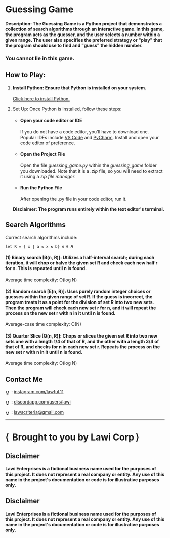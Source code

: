 <div>
 
# Guessing Game

#### Description: The Guessing Game is a Python project that demonstrates a collection of search algorithms through an interactive game. In this game, the program acts as the guesser, and the user selects a number within a given range. The user also specifies the preferred strategy or "play" that the program should use to find and "guess" the hidden number.

### You cannot lie in this game.

## How to Play: 

1) #### Install Python: Ensure that Python is installed on your system. 
    [Click here to install Python.](https://www.python.org/downloads/)

2) Set Up: Once Python is installed, follow these steps:
    - #### Open your code editor or IDE
        If you do not have a code editor, you'll have to download one. Popular IDEs include [VS Code](https://code.visualstudio.com/download) and [PyCharm](https://www.jetbrains.com/pycharm/download/?section=windows). Install and open your code editor of preference.
    - #### Open the Project File
        Open the file *guessing_game.py* within the *guessing_game* folder you downloaded. Note that it is a *.zip* file, so you will need to extract it using a *zip file manager*.
    - #### Run the Python File
        After opening the .py file in your code editor, run it.
        
    **Disclaimer: The program runs entirely within the text editor's terminal.**
    <br>

## Search Algorithms

Currect search algorithms include:

    let R = { x ∣ a ≤ x ≤ b} 𝑛 ∈ 𝑅

#### (1) Binary search [B(n, R)]: Utilizes a half-interval search; during each iteration, it will chop or halve the given set R and check each new half r for n. This is repeated until n is found.

Average time complexity: O(log N)

#### (2) Random search [E(n, R)]: Uses purely random integer choices or guesses within the given range of set R. If the guess is incorrect, the program treats it as a point for the division of set R into two new sets. Then the program will check each new set r for n, and it will repeat the process on the new set r with n in it until n is found.

Average-case time complexity: O(N)

#### (3) Quarter Slice [Q(n, R)]: Chops or slices the given set R into two new sets one with a length 1/4 of that of R, and the other with a length 3/4 of that of R, and checks for n in each new set r. Repeats the process on the new set r with n in it until n is found.

Average time complexity: O(log N)

## Contact Me

<img src="https://upload.wikimedia.org/wikipedia/commons/thumb/a/a5/Instagram_icon.png/2048px-Instagram_icon.png" alt="Mail icon" width="15" style="translate: 0% 30%"/> : [instagram.com/lawful.11](https://instagram.com/lawful.11)

<img src="https://cdn-icons-png.flaticon.com/512/3670/3670157.png" alt="Mail icon" width="15" style="translate: 0% 30%"/> : [discordapp.com/users/lawi](https://discordapp.com/users/671326608216555561)

<img src="https://cdn-icons-png.flaticon.com/512/646/646094.png" alt="Mail icon" width="15" style="translate: 0% 30%"/> : [lawscriteria@gmail.com](mailto:lawscriteria@gmail.com?subject=Hello%20there!)


<hr>

<h1><span>&LeftAngleBracket;&thinsp;</span> Brought to you by Lawi Corp<span>&thinsp;&RightAngleBracket;</span></h1>

<div>
    <h2>Disclaimer</h2>
    <h4><b>Lawi Enterprises</b> is a fictional business name used for the purposes of this project. It does not represent a real company or entity. Any use of this name in the project's documentation or code is for illustrative purposes only.</h4>
</div>

<h2>Disclaimer</h2>
    <h4><b>Lawi Enterprises</b> is a fictional business name used for the purposes of this project. It does not represent a real company or entity. Any use of this name in the project's documentation or code is for illustrative purposes only.</h4>

</div>
